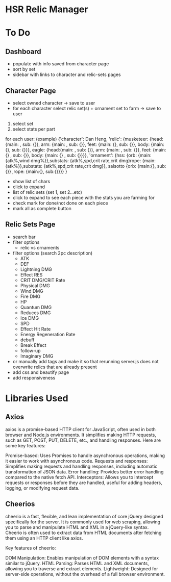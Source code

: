 # HSR Relic Manager

# To Do

## Dashboard

- populate with info saved from character page
- sort by set
- sidebar with links to character and relic-sets pages

## Character Page

- select owned character -> save to user
- for each character select relic set(s) + ornament set to farm -> save to user

1. select set
2. select stats per part

for each user: (example)
{'character': Dan Heng,
'relic': {musketeer: {head:{main: , sub: {}}, arm: {main: , sub: {}}, feet: {main: {}, sub: {}}, body: {main: {}, sub: {}}},
eagle: {head:{main: , sub: {}}, arm: {main: , sub: {}}, feet: {main: {} , sub: {}}, body: {main: {} , sub: {}}}},
'ornament': {hss: {orb: {main: {atk%,wind dmg%}},substats: {atk%,spd,crit rate,crit dmg}rope: {main: {atk%}},substats: {atk%,spd,crit rate,crit dmg}}, salsotto {orb: {main:{}, sub:{}} ,rope: {main:{}, sub:{}}}}
}

- show list of chars
- click to expand
- list of relic sets (set 1, set 2...etc)
- click to expand to see each piece with the stats you are farming for
- check mark for done/not done on each piece
- mark all as complete button

## Relic Sets Page

- search bar
- filter options
  - relic vs ornaments
- filter options (search 2pc description)
  - ATK
  - DEF
  - Lightning DMG
  - Effect RES
  - CRIT DMG/CRIT Rate
  - Physical DMG
  - Wind DMG
  - Fire DMG
  - HP
  - Quantum DMG
  - Reduces DMG
  - Ice DMG
  - SPD
  - Effect Hit Rate
  - Energy Regeneration Rate
  - debuff
  - Break Effect
  - follow-up
  - Imaginary DMG
- or manually add tags and make it so that rerunning server.js does not overwrite relics that are already present
- add css and beautify page
- add responsiveness

# Libraries Used

## Axios

axios is a promise-based HTTP client for JavaScript, often used in both browser and Node.js environments. It simplifies making HTTP requests, such as GET, POST, PUT, DELETE, etc., and handling responses. Here are some key features:

Promise-based: Uses Promises to handle asynchronous operations, making it easier to work with asynchronous code.
Requests and responses: Simplifies making requests and handling responses, including automatic transformation of JSON data.
Error handling: Provides better error handling compared to the native fetch API.
Interceptors: Allows you to intercept requests or responses before they are handled, useful for adding headers, logging, or modifying request data.

## Cheerios

cheerio is a fast, flexible, and lean implementation of core jQuery designed specifically for the server. It is commonly used for web scraping, allowing you to parse and manipulate HTML and XML in a jQuery-like syntax. Cheerio is often used to extract data from HTML documents after fetching them using an HTTP client like axios.

Key features of cheerio:

DOM Manipulation: Enables manipulation of DOM elements with a syntax similar to jQuery.
HTML Parsing: Parses HTML and XML documents, allowing you to traverse and extract elements.
Lightweight: Designed for server-side operations, without the overhead of a full browser environment.
